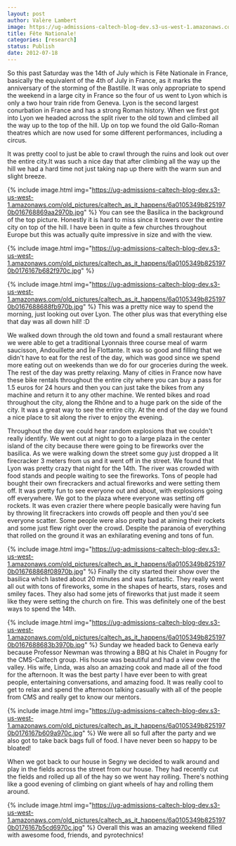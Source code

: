 ```yaml
---
layout: post
author: Valère Lambert
image: https://ug-admissions-caltech-blog-dev.s3-us-west-1.amazonaws.com/old_pictures/caltech_as_it_happens/6a0105349b8251970b01774361a26f970d.jpg
title: Fête Nationale! 
categories: [research]
status: Publish
date: 2012-07-18
---
```



So this past Saturday was the 14th of July which is Fête Nationale in France, basically the equivalent of the 4th of July in France, as it marks the anniversary of the storming of the Bastille. It was only appropriate to spend the weekend in a large city in France so the four of us went to Lyon which is only a two hour train ride from Geneva. Lyon is the second largest conurbation in France and has a strong Roman history. When we first got into Lyon we headed across the split river to the old town and climbed all the way up to the top of the hill. Up on top we found the old Gallo-Roman theatres which are now used for some different performances, including a circus.

It was pretty cool to just be able to crawl through the ruins and look out over the entire city.It was such a nice day that after climbing all the way up the hill we had a hard time not just taking nap up there with the warm sun and slight breeze.


{% include image.html img="https://ug-admissions-caltech-blog-dev.s3-us-west-1.amazonaws.com/old_pictures/caltech_as_it_happens/6a0105349b8251970b016768869aa2970b.jpg" %}
You can see the Basilica in the background of the top picture. Honestly it is hard to miss since it towers over the entire city on top of the hill. I have been in quite a few churches throughout Europe but this was actually quite impressive in size and with the view.


{% include image.html img="https://ug-admissions-caltech-blog-dev.s3-us-west-1.amazonaws.com/old_pictures/caltech_as_it_happens/6a0105349b8251970b0176167b682f970c.jpg" %}


{% include image.html img="https://ug-admissions-caltech-blog-dev.s3-us-west-1.amazonaws.com/old_pictures/caltech_as_it_happens/6a0105349b8251970b0167688688fb970b.jpg" %}
This was a pretty nice way to spend the morning, just looking out over Lyon. The other plus was that everything else that day was all down hill! :D

We walked down through the old town and found a small restaurant where we were able to get a traditional Lyonnais three course meal of warm saucisson, Andouillette and Île Flottante. It was so good and filling that we didn't have to eat for the rest of the day, which was good since we spend more eating out on weekends than we do for our groceries during the week. The rest of the day was pretty relaxing. Many of cities in France now have these bike rentals throughout the entire city where you can buy a pass for 1.5 euros for 24 hours and then you can just take the bikes from any machine and return it to any other machine. We rented bikes and road throughout the city, along the Rhône and to a huge park on the side of the city. It was a great way to see the entire city. At the end of the day we found a nice place to sit along the river to enjoy the evening.

Throughout the day we could hear random explosions that we couldn't really identify. We went out at night to go to a large plaza in the center island of the city because there were going to be fireworks over the basilica. As we were walking down the street some guy just dropped a lit firecracker 3 meters from us and it went off in the street. We found that Lyon was pretty crazy that night for the 14th. The river was crowded with food stands and people waiting to see the fireworks. Tons of people had bought their own firecrackers and actual fireworks and were setting them off. It was pretty fun to see everyone out and about, with explosions going off everywhere. We got to the plaza where everyone was setting off rockets. It was even crazier there where people basically were having fun by throwing lit firecrackers into crowds off people and then you'd see everyone scatter. Some people were also pretty bad at aiming their rockets and some just flew right over the crowd. Despite the paranoia of everything that rolled on the ground it was an exhilarating evening and tons of fun.


{% include image.html img="https://ug-admissions-caltech-blog-dev.s3-us-west-1.amazonaws.com/old_pictures/caltech_as_it_happens/6a0105349b8251970b016768868f08970b.jpg" %}
Finally the city started their show over the basilica which lasted about 20 minutes and was fantastic. They really went all out with tons of fireworks, some in the shapes of hearts, stars, roses and smiley faces. They also had some jets of fireworks that just made it seem like they were setting the church on fire. This was definitely one of the best ways to spend the 14th.


{% include image.html img="https://ug-admissions-caltech-blog-dev.s3-us-west-1.amazonaws.com/old_pictures/caltech_as_it_happens/6a0105349b8251970b0167688683b3970b.jpg" %}
Sunday we headed back to Geneva early because Professor Newman was throwing a BBQ at his Chalet in Pougny for the CMS-Caltech group. His house was beautiful and had a view over the valley. His wife, Linda, was also an amazing cook and made all of the food for the afternoon. It was the best party I have ever been to with great people, entertaining conversations, and amazing food. It was really cool to get to relax and spend the afternoon talking casually with all of the people from CMS and really get to know our mentors.


{% include image.html img="https://ug-admissions-caltech-blog-dev.s3-us-west-1.amazonaws.com/old_pictures/caltech_as_it_happens/6a0105349b8251970b0176167b609a970c.jpg" %}
We were all so full after the party and we also got to take back bags full of food. I have never been so happy to be bloated!

When we got back to our house in Segny we decided to walk around and play in the fields across the street from our house. They had recently cut the fields and rolled up all of the hay so we went hay rolling. There's nothing like a good evening of climbing on giant wheels of hay and rolling them around.


{% include image.html img="https://ug-admissions-caltech-blog-dev.s3-us-west-1.amazonaws.com/old_pictures/caltech_as_it_happens/6a0105349b8251970b0176167b5cd6970c.jpg" %}
Overall this was an amazing weekend filled with awesome food, friends, and pyrotechnics!


